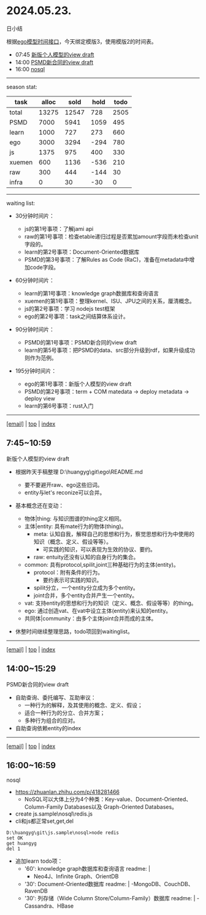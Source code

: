 # 2024.05.23.
日小结  

<a id="top"></a>
根据[ego模型时间接口](https://gitee.com/hyg/blog/blob/master/timeflow.md)，今天绑定模版3，使用模版2的时间表。

<a id="index"></a>
- 07:45	[新版个人模型的view draft](#20240523074500)  
- 14:00	[PSMD新合同的view draft](#20240523140000)  
- 16:00	[nosql](#20240523160000)  

---
season stat:

| task | alloc | sold | hold | todo |
| --- | --- | --- | --- | --- |
| total | 13275 | 12547 | 728 | 2505 |
| PSMD | 7000 | 5941 | 1059 | 495 |
| learn | 1000 | 727 | 273 | 660 |
| ego | 3000 | 3294 | -294 | 780 |
| js | 1375 | 975 | 400 | 330 |
| xuemen | 600 | 1136 | -536 | 210 |
| raw | 300 | 444 | -144 | 30 |
| infra | 0 | 30 | -30 | 0 |

---

waiting list:


- 30分钟时间片：
  - js的第1号事项：了解jami api
  - raw的第1号事项：检查etable递归过程是否累加amount字段而未检查unit字段的。
  - learn的第2号事项：Document-Oriented数据库
  - PSMD的第3号事项：了解Rules as Code (RaC)，准备在metadata中增加code字段。

- 60分钟时间片：
  - learn的第1号事项：knowledge graph数据库和查询语言
  - xuemen的第1号事项：整理kernel、ISU、JPU之间的关系，厘清概念。
  - js的第2号事项：学习 nodejs test框架
  - ego的第2号事项：task之间结算体系设计。

- 90分钟时间片：
  - PSMD的第1号事项：PSMD新合同的view draft
  - learn的第5号事项：把PSMD的data、src部分升级到rdf，如果升级成功则作为范例。

- 195分钟时间片：
  - ego的第1号事项：新版个人模型的view draft
  - PSMD的第2号事项：term + COM matedata -> deploy metadata -> deploy view
  - learn的第6号事项：rust入门

---

<a href="mailto:huangyg@mars22.com?subject=关于2024.05.23.[新版个人模型的view draft]任务&body=日期: 20240523%0D%0A序号: 0%0D%0A手稿:../../draft/2024/05/20240523074500.md%0D%0A---请勿修改邮件主题及以上内容 从下一行开始写您的想法---%0D%0A">[email]</a> | [top](#top) | [index](#index)
<a id="20240523074500"></a>
## 7:45~10:59
新版个人模型的view draft

- 根据昨天手稿整理 D:\huangyg\git\ego\README.md
    - 要不要避开raw、ego这些旧词。
    - entity与let's reconize可以合并。
- 基本概念还在变动：
    - 物体|thing: 与知识图谱的thing定义相同。
    - 主体|entity: 具有mate行为的物体(thing)。
        - meta: 认知自我，解释自己的思想和行为，察觉思想和行为中使用的知识（概念、定义、假设等等）。
            - 可实践的知识，可以表现为生效的协议、要约。
        - raw: entuity还没有认知的自身行为的集合。
    - common: 具有protocol,spilit,joint三种基础行为的主体(entity)。
        - protocol：附有条件的行为。
            - 要约表示可实践的知识。
        - spilit分立，一个entity分立成为多个entity。
        - joint合并，多个entity合并产生一个entity。
    - vat: 支持entity的思想和行为的知识（定义、概念、假设等等）的thing。
    - ego: 通过创造vat、在vat中设立主体(entity)来认知的entity。
    - 共同体|community：由多个主体joint合并而成的主体。

- 休整时间继续整理思路，todo项回到waitinglist。

---

<a href="mailto:huangyg@mars22.com?subject=关于2024.05.23.[PSMD新合同的view draft]任务&body=日期: 20240523%0D%0A序号: 1%0D%0A手稿:../../draft/2024/05/20240523140000.md%0D%0A---请勿修改邮件主题及以上内容 从下一行开始写您的想法---%0D%0A">[email]</a> | [top](#top) | [index](#index)
<a id="20240523140000"></a>
## 14:00~15:29
PSMD新合同的view draft

- 自助查询、委托编写、互助审议：
    - 一种行为的解释，及其使用的概念、定义、假设；
    - 适合一种行为的分立、合并方案；
    - 多种行为组合的应对。
- 自助查询依赖entity的index

---

<a href="mailto:huangyg@mars22.com?subject=关于2024.05.23.[nosql]任务&body=日期: 20240523%0D%0A序号: 2%0D%0A手稿:../../draft/2024/05/20240523160000.md%0D%0A---请勿修改邮件主题及以上内容 从下一行开始写您的想法---%0D%0A">[email]</a> | [top](#top) | [index](#index)
<a id="20240523160000"></a>
## 16:00~16:59
nosql

- https://zhuanlan.zhihu.com/p/418281466
    - NoSQL可以大体上分为4个种类：Key-value、Document-Oriented、Column-Family Databases以及 Graph-Oriented Databases。
- create js.sample\nosql\redis.js
- cli和js都正常set,get,del
```
D:\huangyg\git\js.sample\nosql>node redis
set OK
get huangyg
del 1
```

- 追加learn todo项：
    - '60': knowledge graph数据库和查询语言
      readme: |
        - Neo4J、Infinite Graph、OrientDB
    - '30': Document-Oriented数据库
      readme: |
        -MongoDB、CouchDB、RavenDB
    - '30': 列存储（Wide Column Store/Column-Family）数据库
      readme: |
        -Cassandra、HBase
